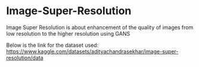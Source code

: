 # Image-Super-Resolution
Image Super Resolution is about enhancement of the quality of images from low resolution to the higher resolution using GANS

Below is the link for the dataset used:
https://www.kaggle.com/datasets/adityachandrasekhar/image-super-resolution/data
